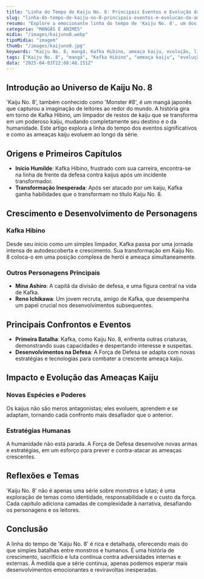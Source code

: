 ```yaml
---
title: "Linha do Tempo de Kaiju No. 8: Principais Eventos e Evolução da Ameaça"
slug: "linha-do-tempo-de-kaiju-no-8-principais-eventos-e-evolucao-da-ameaca"
resumo: "Explore a emocionante linha do tempo de 'Kaiju No. 8', um dos mangás mais populares da atualidade. Este artigo detalha os principais eventos e a evolução das ameaças kaiju, fornecendo uma visão abrangente do enredo e das reviravoltas da série."
categoria: "MANGÁS E ANIMES"
midia: "/images/kaijuno8.webp"
tipoMidia: "imagem"
thumb: "/images/kaijuno8.jpg"
keywords: "Kaiju No. 8, mangá, Kafka Hibino, ameaça kaiju, evolução, linha do tempo, monstros, narrativa"
tags: ["Kaiju No. 8", "mangá", "Kafka Hibino", "ameaça kaiju", "evolução", "linha do tempo", "monstros", "narrativa"]
data: "2025-04-03T22:08:40.151Z"
---
```


## Introdução ao Universo de Kaiju No. 8

'Kaiju No. 8', também conhecido como 'Monster #8', é um mangá japonês que capturou a imaginação de leitores ao redor do mundo. A história gira em torno de Kafka Hibino, um limpador de restos de kaiju que se transforma em um poderoso kaiju, mudando completamente seu destino e o da humanidade. Este artigo explora a linha do tempo dos eventos significativos e como as ameaças kaiju evoluem ao longo da série.

## Origens e Primeiros Capítulos

- **Início Humilde**: Kafka Hibino, frustrado com sua carreira, encontra-se na linha de frente da defesa contra kaijus após um incidente transformador.
- **Transformação Inesperada**: Após ser atacado por um kaiju, Kafka ganha habilidades que o transformam no título Kaiju No. 8.

## Crescimento e Desenvolvimento de Personagens

### Kafka Hibino

Desde seu início como um simples limpador, Kafka passa por uma jornada intensa de autodescoberta e crescimento. Sua transformação em Kaiju No. 8 coloca-o em uma posição complexa de herói e ameaça simultaneamente.

### Outros Personagens Principais

- **Mina Ashiro**: A capitã da divisão de defesa, e uma figura central na vida de Kafka.
- **Reno Ichikawa**: Um jovem recruta, amigo de Kafka, que desempenha um papel crucial nos desenvolvimentos subsequentes.

## Principais Confrontos e Eventos

- **Primeira Batalha**: Kafka, como Kaiju No. 8, enfrenta outras criaturas, demonstrando suas capacidades e despertando interesse e suspeitas.
- **Desenvolvimentos na Defesa**: A Força de Defesa se adapta com novas estratégias e tecnologias para combater a crescente ameaça kaiju.

## Impacto e Evolução das Ameaças Kaiju

### Novas Espécies e Poderes

Os kaijus não são meros antagonistas; eles evoluem, aprendem e se adaptam, tornando cada confronto mais desafiador que o anterior.

### Estratégias Humanas

A humanidade não está parada. A Força de Defesa desenvolve novas armas e estratégias, em um esforço para prever e contra-atacar as ameaças crescentes.

## Reflexões e Temas

'Kaiju No. 8' não é apenas uma série sobre monstros e lutas; é uma exploração de temas como identidade, responsabilidade e o custo da força. Cada capítulo adiciona camadas de complexidade à narrativa, desafiando os personagens e os leitores.

## Conclusão

A linha do tempo de 'Kaiju No. 8' é rica e detalhada, oferecendo mais do que simples batalhas entre monstros e humanos. É uma história de crescimento, sacrifício e luta contínua contra adversidades internas e externas. À medida que a série continua, apenas podemos esperar mais desenvolvimentos emocionantes e reviravoltas inesperadas.